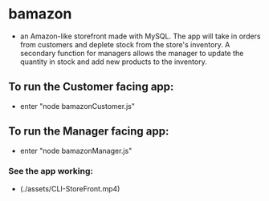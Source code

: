 # bamazon

* an Amazon-like storefront made with MySQL. The app will take in orders from customers and deplete stock from the store's inventory. A secondary function for managers allows the manager to update the quantity in stock and add new products to the inventory. 

## To run the Customer facing app:

* enter "node bamazonCustomer.js"

## To run the Manager facing app:

* enter "node bamazonManager.js"

### See the app working:

* (./assets/CLI-StoreFront.mp4)